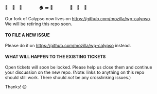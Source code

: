 :loudspeaker:　:loudspeaker:　:loudspeaker:　　　　:house: :arrow_right: :house_with_garden:　　　　:loudspeaker:　:loudspeaker:　:loudspeaker:　

Our fork of Calypso now lives on https://github.com/mozilla/wp-calypso. We will be retiring this repo soon.

#### TO FILE A NEW ISSUE
Please do it on https://github.com/mozilla/wp-calypso instead.

#### WHAT WILL HAPPEN TO THE EXISTING TICKETS
Open tickets will soon be locked. Please help us close them and continue your discussion on the new repo. (Note: links to anything on this repo should still work. There should *not* be any crosslinking issues.)

Thanks! :wink: 
